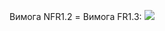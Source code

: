 Вимога NFR1.2 = Вимога FR1.3:
![](https://user-images.githubusercontent.com/104140571/191619575-d91e3fd7-f9b8-4221-99a7-01a14faf3194.png)
